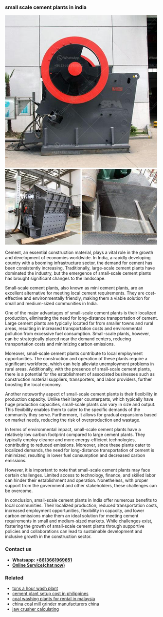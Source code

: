 <h3>small scale cement plants in india</h3><img src='1708498357.jpg' alt=''><p>Cement, an essential construction material, plays a vital role in the growth and development of economies worldwide. In India, a rapidly developing country with a booming infrastructure sector, the demand for cement has been consistently increasing. Traditionally, large-scale cement plants have dominated the industry, but the emergence of small-scale cement plants has brought significant changes to the landscape.</p><p>Small-scale cement plants, also known as mini cement plants, are an excellent alternative for meeting local cement requirements. They are cost-effective and environmentally friendly, making them a viable solution for small and medium-sized communities in India.</p><p>One of the major advantages of small-scale cement plants is their localized production, eliminating the need for long-distance transportation of cement. Large cement plants are typically located far from smaller towns and rural areas, resulting in increased transportation costs and environmental pollution from excessive fuel consumption. Small-scale plants, however, can be strategically placed near the demand centers, reducing transportation costs and minimizing carbon emissions.</p><p>Moreover, small-scale cement plants contribute to local employment opportunities. The construction and operation of these plants require a significant workforce, which can help alleviate unemployment problems in rural areas. Additionally, with the presence of small-scale cement plants, there is a potential for the establishment of associated businesses such as construction material suppliers, transporters, and labor providers, further boosting the local economy.</p><p>Another noteworthy aspect of small-scale cement plants is their flexibility in production capacity. Unlike their larger counterparts, which typically have huge production capacities, small-scale plants can vary in size and output. This flexibility enables them to cater to the specific demands of the community they serve. Furthermore, it allows for gradual expansions based on market needs, reducing the risk of overproduction and wastage.</p><p>In terms of environmental impact, small-scale cement plants have a relatively low carbon footprint compared to large cement plants. They typically employ cleaner and more energy-efficient technologies, contributing to reduced emissions. Moreover, since these plants cater to localized demands, the need for long-distance transportation of cement is minimized, resulting in lower fuel consumption and decreased carbon emissions.</p><p>However, it is important to note that small-scale cement plants may face certain challenges. Limited access to technology, finance, and skilled labor can hinder their establishment and operation. Nonetheless, with proper support from the government and other stakeholders, these challenges can be overcome.</p><p>In conclusion, small-scale cement plants in India offer numerous benefits to local communities. Their localized production, reduced transportation costs, increased employment opportunities, flexibility in capacity, and lower carbon emissions make them an ideal solution for meeting cement requirements in small and medium-sized markets. While challenges exist, fostering the growth of small-scale cement plants through supportive policies and collaborations can lead to sustainable development and inclusive growth in the construction sector.</p><h3>Contact us</h3><ul><li><strong>Whatsapp:&nbsp;<a href="https://wa.me/8613661969651">+8613661969651</a></strong></li><li><a href="https://swt.shibang-china.com/?git&amp;zhl&amp;small scale cement plants in india"><strong>Online Service(chat now)</strong></a></li></ul><h3>Related</h3><ul><li><a href='tons a hour wash plant.md'>tons a hour wash plant</a></li><li><a href='cement plant setup cost in philippines.md'>cement plant setup cost in philippines</a></li><li><a href='coal washing plants for rental in malaysia.md'>coal washing plants for rental in malaysia</a></li><li><a href='china coal mill grinder manufacturers china.md'>china coal mill grinder manufacturers china</a></li><li><a href='jaw crusher calculating.md'>jaw crusher calculating</a></li></ul>